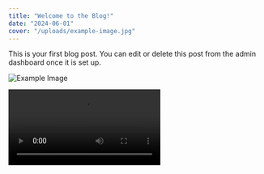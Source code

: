 ```yaml
---
title: "Welcome to the Blog!"
date: "2024-06-01"
cover: "/uploads/example-image.jpg"
---
```


This is your first blog post. You can edit or delete this post from the admin dashboard once it is set up.

![Example Image](/uploads/example-image.jpg)

<video controls src="/uploads/example-video.mp4"></video> 